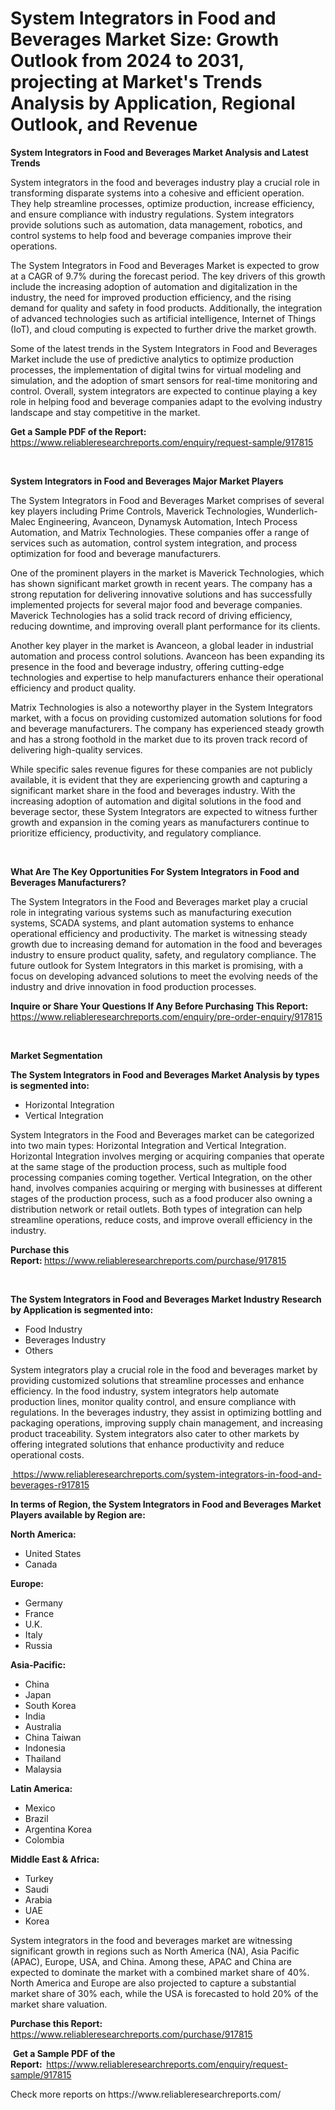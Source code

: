 <p><h1>System Integrators in Food and Beverages Market Size: Growth Outlook from 2024 to 2031, projecting at Market's Trends Analysis by Application, Regional Outlook, and Revenue</h1></p><p><strong>System Integrators in Food and Beverages Market Analysis and Latest Trends</strong></p>
<p><p>System integrators in the food and beverages industry play a crucial role in transforming disparate systems into a cohesive and efficient operation. They help streamline processes, optimize production, increase efficiency, and ensure compliance with industry regulations. System integrators provide solutions such as automation, data management, robotics, and control systems to help food and beverage companies improve their operations.</p><p>The System Integrators in Food and Beverages Market is expected to grow at a CAGR of 9.7% during the forecast period. The key drivers of this growth include the increasing adoption of automation and digitalization in the industry, the need for improved production efficiency, and the rising demand for quality and safety in food products. Additionally, the integration of advanced technologies such as artificial intelligence, Internet of Things (IoT), and cloud computing is expected to further drive the market growth.</p><p>Some of the latest trends in the System Integrators in Food and Beverages Market include the use of predictive analytics to optimize production processes, the implementation of digital twins for virtual modeling and simulation, and the adoption of smart sensors for real-time monitoring and control. Overall, system integrators are expected to continue playing a key role in helping food and beverage companies adapt to the evolving industry landscape and stay competitive in the market.</p></p>
<p><strong>Get a Sample PDF of the Report:&nbsp;</strong> <a href="https://www.reliableresearchreports.com/enquiry/request-sample/917815">https://www.reliableresearchreports.com/enquiry/request-sample/917815</a></p>
<p>&nbsp;</p>
<p><strong>System Integrators in Food and Beverages Major Market Players</strong></p>
<p><p>The System Integrators in Food and Beverages Market comprises of several key players including Prime Controls, Maverick Technologies, Wunderlich-Malec Engineering, Avanceon, Dynamysk Automation, Intech Process Automation, and Matrix Technologies. These companies offer a range of services such as automation, control system integration, and process optimization for food and beverage manufacturers.</p><p>One of the prominent players in the market is Maverick Technologies, which has shown significant market growth in recent years. The company has a strong reputation for delivering innovative solutions and has successfully implemented projects for several major food and beverage companies. Maverick Technologies has a solid track record of driving efficiency, reducing downtime, and improving overall plant performance for its clients.</p><p>Another key player in the market is Avanceon, a global leader in industrial automation and process control solutions. Avanceon has been expanding its presence in the food and beverage industry, offering cutting-edge technologies and expertise to help manufacturers enhance their operational efficiency and product quality.</p><p>Matrix Technologies is also a noteworthy player in the System Integrators market, with a focus on providing customized automation solutions for food and beverage manufacturers. The company has experienced steady growth and has a strong foothold in the market due to its proven track record of delivering high-quality services.</p><p>While specific sales revenue figures for these companies are not publicly available, it is evident that they are experiencing growth and capturing a significant market share in the food and beverages industry. With the increasing adoption of automation and digital solutions in the food and beverage sector, these System Integrators are expected to witness further growth and expansion in the coming years as manufacturers continue to prioritize efficiency, productivity, and regulatory compliance.</p></p>
<p>&nbsp;</p>
<p><strong>What Are The Key Opportunities For System Integrators in Food and Beverages Manufacturers?</strong></p>
<p><p>The System Integrators in the Food and Beverages market play a crucial role in integrating various systems such as manufacturing execution systems, SCADA systems, and plant automation systems to enhance operational efficiency and productivity. The market is witnessing steady growth due to increasing demand for automation in the food and beverages industry to ensure product quality, safety, and regulatory compliance. The future outlook for System Integrators in this market is promising, with a focus on developing advanced solutions to meet the evolving needs of the industry and drive innovation in food production processes.</p></p>
<p><strong>Inquire or Share Your Questions If Any Before Purchasing This Report:</strong> <a href="https://www.reliableresearchreports.com/enquiry/pre-order-enquiry/917815">https://www.reliableresearchreports.com/enquiry/pre-order-enquiry/917815</a></p>
<p>&nbsp;</p>
<p><strong>Market Segmentation</strong></p>
<p><strong>The System Integrators in Food and Beverages Market Analysis by types is segmented into:</strong></p>
<p><ul><li>Horizontal Integration</li><li>Vertical Integration</li></ul></p>
<p><p>System Integrators in the Food and Beverages market can be categorized into two main types: Horizontal Integration and Vertical Integration. Horizontal Integration involves merging or acquiring companies that operate at the same stage of the production process, such as multiple food processing companies coming together. Vertical Integration, on the other hand, involves companies acquiring or merging with businesses at different stages of the production process, such as a food producer also owning a distribution network or retail outlets. Both types of integration can help streamline operations, reduce costs, and improve overall efficiency in the industry.</p></p>
<p><strong>Purchase this Report:&nbsp;</strong><a href="https://www.reliableresearchreports.com/purchase/917815">https://www.reliableresearchreports.com/purchase/917815</a></p>
<p>&nbsp;</p>
<p><strong>The System Integrators in Food and Beverages Market Industry Research by Application is segmented into:</strong></p>
<p><ul><li>Food Industry</li><li>Beverages Industry</li><li>Others</li></ul></p>
<p><p>System integrators play a crucial role in the food and beverages market by providing customized solutions that streamline processes and enhance efficiency. In the food industry, system integrators help automate production lines, monitor quality control, and ensure compliance with regulations. In the beverages industry, they assist in optimizing bottling and packaging operations, improving supply chain management, and increasing product traceability. System integrators also cater to other markets by offering integrated solutions that enhance productivity and reduce operational costs.</p></p>
<p><a href="https://www.reliableresearchreports.com/system-integrators-in-food-and-beverages-r917815">&nbsp;https://www.reliableresearchreports.com/system-integrators-in-food-and-beverages-r917815</a></p>
<p><strong>In terms of Region, the System Integrators in Food and Beverages Market Players available by Region are:</strong></p>
<p>
    <p> <strong> North America: </strong>
        <ul>
            <li>United States</li>
            <li>Canada</li>
        </ul>
        </p> 
    <p> <strong> Europe: </strong>
        <ul>
            <li>Germany</li>
            <li>France</li>
            <li>U.K.</li>
            <li>Italy</li>
            <li>Russia</li>
        </ul>
        </p> 
    <p> <strong> Asia-Pacific: </strong>
        <ul>
            <li>China</li>
            <li>Japan</li>
            <li>South Korea</li>
            <li>India</li>
            <li>Australia</li>
            <li>China Taiwan</li>
            <li>Indonesia</li>
            <li>Thailand</li>
            <li>Malaysia</li>
        </ul>
        </p> 
    <p> <strong> Latin America: </strong>
        <ul>
            <li>Mexico</li>
            <li>Brazil</li>
            <li>Argentina Korea</li>
            <li>Colombia</li>
        </ul>
        </p> 
    <p> <strong> Middle East & Africa: </strong>
        <ul>
            <li>Turkey</li>
            <li>Saudi</li>
            <li>Arabia</li>
            <li>UAE</li>
            <li>Korea</li>
        </ul>
    </p>
    </p>
<p><p>System integrators in the food and beverages market are witnessing significant growth in regions such as North America (NA), Asia Pacific (APAC), Europe, USA, and China. Among these, APAC and China are expected to dominate the market with a combined market share of 40%. North America and Europe are also projected to capture a substantial market share of 30% each, while the USA is forecasted to hold 20% of the market share valuation.</p></p>
<p><strong>Purchase this Report: </strong><a href="https://www.reliableresearchreports.com/purchase/917815">https://www.reliableresearchreports.com/purchase/917815</a></p>
<p>&nbsp;<strong>Get a Sample PDF of the Report:&nbsp;&nbsp;</strong><a href="https://www.reliableresearchreports.com/enquiry/request-sample/917815">https://www.reliableresearchreports.com/enquiry/request-sample/917815</a></p>
<p><strong></strong></p>
<p>Check more reports on https://www.reliableresearchreports.com/</p>